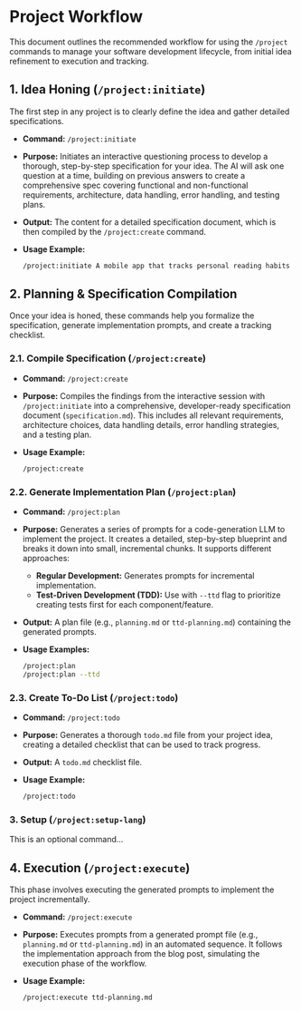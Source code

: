 # Project Workflow

This document outlines the recommended workflow for using the `/project` commands to manage your software development lifecycle, from initial idea refinement to execution and tracking.

## 1. Idea Honing (`/project:initiate`)

The first step in any project is to clearly define the idea and gather detailed specifications.

- **Command:** `/project:initiate`
- **Purpose:** Initiates an interactive questioning process to develop a thorough, step-by-step specification for your idea. The AI will ask one question at a time, building on previous answers to create a comprehensive spec covering functional and non-functional requirements, architecture, data handling, error handling, and testing plans.
- **Output:** The content for a detailed specification document, which is then compiled by the `/project:create` command.
- **Usage Example:**

    ```bash
    /project:initiate A mobile app that tracks personal reading habits
    ```

## 2. Planning & Specification Compilation

Once your idea is honed, these commands help you formalize the specification, generate implementation prompts, and create a tracking checklist.

### 2.1. Compile Specification (`/project:create`)

- **Command:** `/project:create`
- **Purpose:** Compiles the findings from the interactive session with `/project:initiate` into a comprehensive, developer-ready specification document (`specification.md`). This includes all relevant requirements, architecture choices, data handling details, error handling strategies, and a testing plan.
- **Usage Example:**

    ```bash
    /project:create
    ```

### 2.2. Generate Implementation Plan (`/project:plan`)

- **Command:** `/project:plan`
- **Purpose:** Generates a series of prompts for a code-generation LLM to implement the project. It creates a detailed, step-by-step blueprint and breaks it down into small, incremental chunks. It supports different approaches:
  - **Regular Development:** Generates prompts for incremental implementation.
  - **Test-Driven Development (TDD):** Use with `--ttd` flag to prioritize creating tests first for each component/feature.
- **Output:** A plan file (e.g., `planning.md` or `ttd-planning.md`) containing the generated prompts.
- **Usage Examples:**

    ```bash
    /project:plan
    /project:plan --ttd
    ```

### 2.3. Create To-Do List (`/project:todo`)

- **Command:** `/project:todo`
- **Purpose:** Generates a thorough `todo.md` file from your project idea, creating a detailed checklist that can be used to track progress.
- **Output:** A `todo.md` checklist file.
- **Usage Example:**

    ```bash
    /project:todo
    ```

### 3. Setup (`/project:setup-lang`)

This is an optional command...

## 4. Execution (`/project:execute`)

This phase involves executing the generated prompts to implement the project incrementally.

- **Command:** `/project:execute`
- **Purpose:** Executes prompts from a generated prompt file (e.g., `planning.md` or `ttd-planning.md`) in an automated sequence. It follows the implementation approach from the blog post, simulating the execution phase of the workflow.
- **Usage Example:**

    ```bash
    /project:execute ttd-planning.md
    ```
